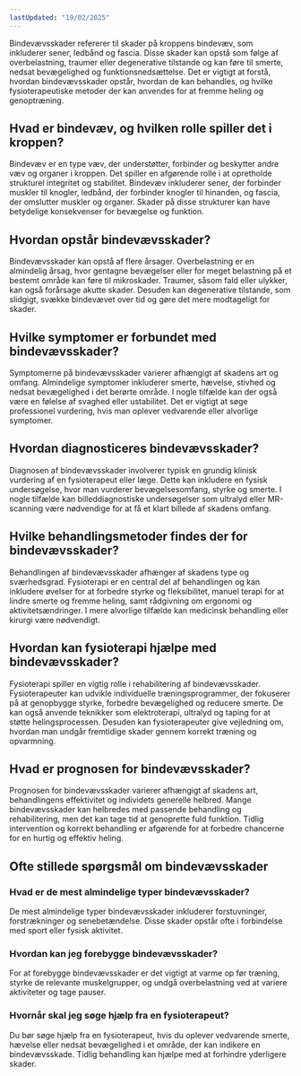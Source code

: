 ```yaml
---
lastUpdated: "19/02/2025"
---
```


Bindevævsskader refererer til skader på kroppens bindevæv, som inkluderer sener, ledbånd og fascia. Disse skader kan opstå som følge af overbelastning, traumer eller degenerative tilstande og kan føre til smerte, nedsat bevægelighed og funktionsnedsættelse. Det er vigtigt at forstå, hvordan bindevævsskader opstår, hvordan de kan behandles, og hvilke fysioterapeutiske metoder der kan anvendes for at fremme heling og genoptræning.

## Hvad er bindevæv, og hvilken rolle spiller det i kroppen?

Bindevæv er en type væv, der understøtter, forbinder og beskytter andre væv og organer i kroppen. Det spiller en afgørende rolle i at opretholde strukturel integritet og stabilitet. Bindevæv inkluderer sener, der forbinder muskler til knogler, ledbånd, der forbinder knogler til hinanden, og fascia, der omslutter muskler og organer. Skader på disse strukturer kan have betydelige konsekvenser for bevægelse og funktion.

## Hvordan opstår bindevævsskader?

Bindevævsskader kan opstå af flere årsager. Overbelastning er en almindelig årsag, hvor gentagne bevægelser eller for meget belastning på et bestemt område kan føre til mikroskader. Traumer, såsom fald eller ulykker, kan også forårsage akutte skader. Desuden kan degenerative tilstande, som slidgigt, svække bindevævet over tid og gøre det mere modtageligt for skader.

## Hvilke symptomer er forbundet med bindevævsskader?

Symptomerne på bindevævsskader varierer afhængigt af skadens art og omfang. Almindelige symptomer inkluderer smerte, hævelse, stivhed og nedsat bevægelighed i det berørte område. I nogle tilfælde kan der også være en følelse af svaghed eller ustabilitet. Det er vigtigt at søge professionel vurdering, hvis man oplever vedvarende eller alvorlige symptomer.

## Hvordan diagnosticeres bindevævsskader?

Diagnosen af bindevævsskader involverer typisk en grundig klinisk vurdering af en fysioterapeut eller læge. Dette kan inkludere en fysisk undersøgelse, hvor man vurderer bevægelsesomfang, styrke og smerte. I nogle tilfælde kan billeddiagnostiske undersøgelser som ultralyd eller MR-scanning være nødvendige for at få et klart billede af skadens omfang.

## Hvilke behandlingsmetoder findes der for bindevævsskader?

Behandlingen af bindevævsskader afhænger af skadens type og sværhedsgrad. Fysioterapi er en central del af behandlingen og kan inkludere øvelser for at forbedre styrke og fleksibilitet, manuel terapi for at lindre smerte og fremme heling, samt rådgivning om ergonomi og aktivitetsændringer. I mere alvorlige tilfælde kan medicinsk behandling eller kirurgi være nødvendigt.

## Hvordan kan fysioterapi hjælpe med bindevævsskader?

Fysioterapi spiller en vigtig rolle i rehabilitering af bindevævsskader. Fysioterapeuter kan udvikle individuelle træningsprogrammer, der fokuserer på at genopbygge styrke, forbedre bevægelighed og reducere smerte. De kan også anvende teknikker som elektroterapi, ultralyd og taping for at støtte helingsprocessen. Desuden kan fysioterapeuter give vejledning om, hvordan man undgår fremtidige skader gennem korrekt træning og opvarmning.

## Hvad er prognosen for bindevævsskader?

Prognosen for bindevævsskader varierer afhængigt af skadens art, behandlingens effektivitet og individets generelle helbred. Mange bindevævsskader kan helbredes med passende behandling og rehabilitering, men det kan tage tid at genoprette fuld funktion. Tidlig intervention og korrekt behandling er afgørende for at forbedre chancerne for en hurtig og effektiv heling.

## Ofte stillede spørgsmål om bindevævsskader

### Hvad er de mest almindelige typer bindevævsskader?

De mest almindelige typer bindevævsskader inkluderer forstuvninger, forstrækninger og senebetændelse. Disse skader opstår ofte i forbindelse med sport eller fysisk aktivitet.

### Hvordan kan jeg forebygge bindevævsskader?

For at forebygge bindevævsskader er det vigtigt at varme op før træning, styrke de relevante muskelgrupper, og undgå overbelastning ved at variere aktiviteter og tage pauser.

### Hvornår skal jeg søge hjælp fra en fysioterapeut?

Du bør søge hjælp fra en fysioterapeut, hvis du oplever vedvarende smerte, hævelse eller nedsat bevægelighed i et område, der kan indikere en bindevævsskade. Tidlig behandling kan hjælpe med at forhindre yderligere skader.
